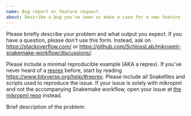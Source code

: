 ```yaml
---
name: Bug report or feature request
about: Describe a bug you've seen or make a case for a new feature
---
```


Please briefly describe your problem and what output you expect.
If you have a question, please don't use this form.
Instead, ask on <https://stackoverflow.com/> or
<https://github.com/SchlossLab/mikropml-snakemake-workflow/discussions/>.

Please include a minimal reproducible example (AKA a reprex). If you've never
heard of a [reprex](http://reprex.tidyverse.org/) before, start by reading
<https://www.tidyverse.org/help/#reprex>.
Please include all Snakefiles and scripts used to reproduce the issue.
If your issue is solely with mikropml and not the accompanying Snakemake
workflow, open your issue at [the mikropml
repo](https://github.com/SchlossLab/mikropml) instead.

Brief description of the problem:
